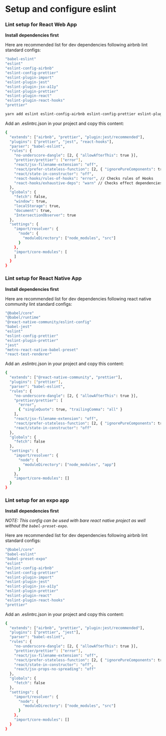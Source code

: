 # Setup and configure eslint

### Lint setup for React Web App

**Install dependencies first**

Here are recommended list for dev dependencies following airbnb lint standard configs:

```bash
"babel-eslint"
"eslint"
"eslint-config-airbnb"
"eslint-config-prettier"
"eslint-plugin-import"
"eslint-plugin-jest"
"eslint-plugin-jsx-a11y"
"eslint-plugin-prettier"
"eslint-plugin-react"
"eslint-plugin-react-hooks"
"prettier"
```

```bash
yarn add eslint eslint-config-airbnb eslint-config-prettier eslint-plugin-import eslint-plugin-jest eslint-plugin-jsx-a11y eslint-plugin-prettier eslint-plugin-react eslint-plugin-react-hooks prettier -D
```

Add an .eslintrc.json in your project and copy this content:

```bash
{
  "extends": ["airbnb", "prettier", "plugin:jest/recommended"],
  "plugins": ["prettier", "jest", "react-hooks"],
  "parser": "babel-eslint",
  "rules": {
    "no-underscore-dangle": [2, { "allowAfterThis": true }],
    "prettier/prettier": ["error"],
    "react/jsx-filename-extension": "off",
    "react/prefer-stateless-function": [2, { "ignorePureComponents": true }],
    "react/state-in-constructor": "off",
    "react-hooks/rules-of-hooks": "error", // Checks rules of Hooks
    "react-hooks/exhaustive-deps": "warn" // Checks effect dependencies
  },
  "globals": {
    "fetch": false,
    "window": true,
    "localStorage": true,
    "document": true,
    "IntersectionObserver": true
  },
  "settings": {
    "import/resolver": {
      "node": {
        "moduleDirectory": ["node_modules", "src"]
      }
    },
    "import/core-modules": [
    ]
  }
}
```

### Lint setup for React Native App

**Install dependencies first**

Here are recommended list for dev dependencies following react native community lint standard configs:

```bash
"@babel/core"
"@babel/runtime"
"@react-native-community/eslint-config"
"babel-jest"
"eslint"
"eslint-config-prettier"
"eslint-plugin-prettier"
"jest"
"metro-react-native-babel-preset"
"react-test-renderer"
```

Add an .eslintrc.json in your project and copy this content:

```bash
{
  "extends": ["@react-native-community", "prettier"],
  "plugins": ["prettier"],
  "parser": "babel-eslint",
  "rules": {
    "no-underscore-dangle": [2, { "allowAfterThis": true }],
    "prettier/prettier": [
      "error",
      { "singleQuote": true, "trailingComma": "all" }
    ],
    "react/jsx-filename-extension": "off",
    "react/prefer-stateless-function": [2, { "ignorePureComponents": true }],
    "react/state-in-constructor": "off"
  },
  "globals": {
    "fetch": false
  },
  "settings": {
    "import/resolver": {
      "node": {
        "moduleDirectory": ["node_modules", "app"]
      }
    },
    "import/core-modules": []
  }
}
```

### Lint setup for an expo app

**Install dependencies first**

_NOTE: This config can be used with bare react native project as well without the `babel-preset-expo`._

Here are recommended list for dev dependencies following airbnb lint standard configs:

```bash
"@babel/core"
"babel-eslint"
"babel-preset-expo"
"eslint"
"eslint-config-airbnb"
"eslint-config-prettier"
"eslint-plugin-import"
"eslint-plugin-jest"
"eslint-plugin-jsx-a11y"
"eslint-plugin-prettier"
"eslint-plugin-react"
"eslint-plugin-react-hooks"
"prettier"
```

Add an .eslintrc.json in your project and copy this content:

```bash
{
  "extends": ["airbnb", "prettier", "plugin:jest/recommended"],
  "plugins": ["prettier", "jest"],
  "parser": "babel-eslint",
  "rules": {
    "no-underscore-dangle": [2, { "allowAfterThis": true }],
    "prettier/prettier": ["error"],
    "react/jsx-filename-extension": "off",
    "react/prefer-stateless-function": [2, { "ignorePureComponents": true }],
    "react/state-in-constructor": "off",
    "react/jsx-props-no-spreading": "off"
  },
  "globals": {
    "fetch": false
  },
  "settings": {
    "import/resolver": {
      "node": {
        "moduleDirectory": ["node_modules", "src"]
      }
    },
    "import/core-modules": []
  }
}

```
